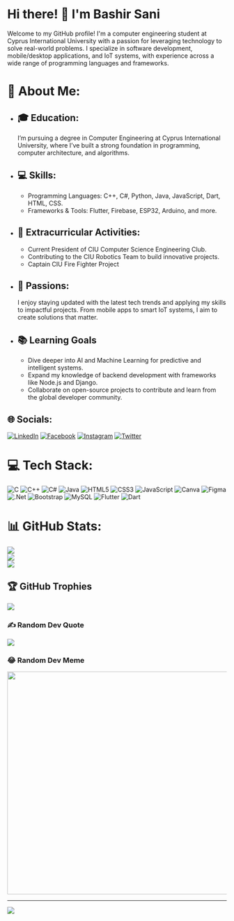 # Hi there! 👋 I'm Bashir Sani
Welcome to my GitHub profile! I'm a computer engineering student at Cyprus International University with a passion for leveraging technology to solve real-world problems. I specialize in software development, mobile/desktop applications, and IoT systems, with experience across a wide range of programming languages and frameworks.

# 💫 About Me:
- ## 🎓 Education:
  I’m pursuing a degree in Computer Engineering at Cyprus International University, where I’ve built a strong foundation in programming, computer architecture, and algorithms.

- ## 💻 Skills:
  - Programming Languages: C++, C#, Python, Java, JavaScript, Dart, HTML, CSS.
  - Frameworks & Tools: Flutter, Firebase, ESP32, Arduino, and more.


- ## 🤖 Extracurricular Activities:
  - Current President of CIU Computer Science Engineering Club.
  - Contributing to the CIU Robotics Team to build innovative projects.
  - Captain CIU Fire Fighter Project
  
- ## 🌟 Passions:
  I enjoy staying updated with the latest tech trends and applying my skills to impactful projects. From mobile apps to smart IoT systems, I aim to create solutions that matter.

- ## 📚 Learning Goals
  - Dive deeper into AI and Machine Learning for predictive and intelligent systems.
  - Expand my knowledge of backend development with frameworks like Node.js and Django.
  - Collaborate on open-source projects to contribute and learn from the global developer community.

## 🌐 Socials:
[![LinkedIn](https://img.shields.io/badge/Linkedin-%231877F2.svg?logo=LinkedIn&logoColor=white)](www.linkedin.com/in/alajeebash) [![Facebook](https://img.shields.io/badge/Facebook-%231877F2.svg?logo=Facebook&logoColor=white)](https://facebook.com/alajiibash) [![Instagram](https://img.shields.io/badge/Instagram-%23E4405F.svg?logo=Instagram&logoColor=white)](https://instagram.com/alaji_bash_) [![Twitter](https://img.shields.io/badge/Twitter-%231DA1F2.svg?logo=Twitter&logoColor=white)](https://twitter.com/Alaji_Bash) 

# 💻 Tech Stack:
![C](https://img.shields.io/badge/c-%2300599C.svg?style=for-the-badge&logo=c&logoColor=white) ![C++](https://img.shields.io/badge/c++-%2300599C.svg?style=for-the-badge&logo=c%2B%2B&logoColor=white) ![C#](https://img.shields.io/badge/c%23-%23239120.svg?style=for-the-badge&logo=c-sharp&logoColor=white) ![Java](https://img.shields.io/badge/java-%23ED8B00.svg?style=for-the-badge&logo=java&logoColor=white) ![HTML5](https://img.shields.io/badge/html5-%23E34F26.svg?style=for-the-badge&logo=html5&logoColor=white) ![CSS3](https://img.shields.io/badge/css3-%231572B6.svg?style=for-the-badge&logo=css3&logoColor=white) ![JavaScript](https://img.shields.io/badge/javascript-%23323330.svg?style=for-the-badge&logo=javascript&logoColor=%23F7DF1E) ![Canva](https://img.shields.io/badge/Canva-%2300C4CC.svg?style=for-the-badge&logo=Canva&logoColor=white) 	![Figma](https://img.shields.io/badge/figma-%23F24E1E.svg?style=for-the-badge&logo=figma&logoColor=white) ![.Net](https://img.shields.io/badge/.NET-5C2D91?style=for-the-badge&logo=.net&logoColor=white) ![Bootstrap](https://img.shields.io/badge/bootstrap-%23563D7C.svg?style=for-the-badge&logo=bootstrap&logoColor=white) ![MySQL](https://img.shields.io/badge/mysql-%2300f.svg?style=for-the-badge&logo=mysql&logoColor=white)  ![Flutter](https://img.shields.io/badge/flutter-2.10.5-green.svg?style=for-the-badge&logo=flutter&logoColor=white)  ![Dart](https://img.shields.io/badge/Dart-3.5-green.svg?style=for-the-badge&logo=dart&logoColor=blue)



# 📊 GitHub Stats:
![](https://github-readme-stats.vercel.app/api?username=AlajeBash&theme=dark&hide_border=false&include_all_commits=false&count_private=false)<br/>
![](https://github-readme-streak-stats.herokuapp.com/?user=AlajeBash&theme=dark&hide_border=false)<br/>
![](https://github-readme-stats.vercel.app/api/top-langs/?username=AlajeBash&theme=dark&hide_border=false&include_all_commits=false&count_private=false&layout=compact)

## 🏆 GitHub Trophies
![](https://github-profile-trophy.vercel.app/?username=AlajeBash&theme=radical&no-frame=false&no-bg=false&margin-w=4)

### ✍️ Random Dev Quote
![](https://quotes-github-readme.vercel.app/api?type=horizontal&theme=tokyonight)

### 😂 Random Dev Meme
<img src="https://random-memer.herokuapp.com/" width="512px"/>

---
<!-- ![](https://visitcount.itsvg.in/api?id=AlajeBash&icon=0&color=0)](https://visitcount.itsvg.in) -->

<!-- Proudly created with GPRM ( https://gprm.itsvg.in ) -->

<!--## Visit My LinkedIn Account
<script src="https://platform.linkedin.com/badges/js/profile.js" async defer type="text/javascript"></script>
<div class="badge-base LI-profile-badge" data-locale="en_US" data-size="medium" data-theme="dark" data-type="HORIZONTAL" data-vanity="alajeebash" data-version="v1"><a class="badge-base__link LI-simple-link" img src="https://cy.linkedin.com/in/alajeebash?trk=profile-badge">Bashir Sani</a></div>-->
              
<a href="https://visitcount.itsvg.in">
  <img src="https://visitcount.itsvg.in/api?id=Abba&label=Profile%20Views&color=12&icon=5&pretty=true" />
</a>
